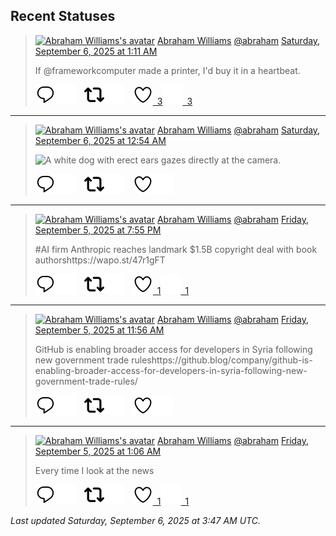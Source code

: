 ## Recent Statuses

> <a href="https://indieweb.social/@abraham"><img alt="Abraham Williams's avatar" src="https://cdn.masto.host/indiewebsocial/accounts/avatars/109/292/540/382/343/163/original/d00f2e03ce9c85b1.jpg" height="24" width="24" ></a> [Abraham Williams](https://indieweb.social/@abraham) [@abraham](https://indieweb.social/@abraham) [Saturday, September 6, 2025 at 1:11 AM](https://indieweb.social/@abraham/115154688478249827)
>
> If @frameworkcomputer made a printer, I&#39;d buy it in a heartbeat.
>
> [![Reply](./images/reply_light.svg#gh-light-mode-only "Reply")](https://indieweb.social/@abraham/115154688478249827#gh-light-mode-only)[![Reply](./images/reply.svg#gh-dark-mode-only "Reply")](https://indieweb.social/@abraham/115154688478249827#gh-dark-mode-only)&emsp;[![Boost](./images/retweet_light.svg#gh-light-mode-only "Boost")](https://indieweb.social/@abraham/115154688478249827#gh-light-mode-only)[![Boost](./images/retweet.svg#gh-dark-mode-only "Boost")](https://indieweb.social/@abraham/115154688478249827#gh-dark-mode-only)&emsp;[![Favorite](./images/like_light.svg#gh-light-mode-only "Favorite")&ensp;3](https://indieweb.social/@abraham/115154688478249827#gh-light-mode-only)[![Favorite](./images/like.svg#gh-dark-mode-only "Favorite")&ensp;3](https://indieweb.social/@abraham/115154688478249827#gh-dark-mode-only)


---

> <a href="https://indieweb.social/@abraham"><img alt="Abraham Williams's avatar" src="https://cdn.masto.host/indiewebsocial/accounts/avatars/109/292/540/382/343/163/original/d00f2e03ce9c85b1.jpg" height="24" width="24" ></a> [Abraham Williams](https://indieweb.social/@abraham) [@abraham](https://indieweb.social/@abraham) [Saturday, September 6, 2025 at 12:54 AM](https://indieweb.social/@abraham/115154620203086202)
>
> 
>
> ![A white dog with erect ears gazes directly at the camera.](https://cdn.masto.host/indiewebsocial/media_attachments/files/115/154/619/842/252/791/original/34b0564c061fcb01.jpg)
>
> [![Reply](./images/reply_light.svg#gh-light-mode-only "Reply")](https://indieweb.social/@abraham/115154620203086202#gh-light-mode-only)[![Reply](./images/reply.svg#gh-dark-mode-only "Reply")](https://indieweb.social/@abraham/115154620203086202#gh-dark-mode-only)&emsp;[![Boost](./images/retweet_light.svg#gh-light-mode-only "Boost")](https://indieweb.social/@abraham/115154620203086202#gh-light-mode-only)[![Boost](./images/retweet.svg#gh-dark-mode-only "Boost")](https://indieweb.social/@abraham/115154620203086202#gh-dark-mode-only)&emsp;[![Favorite](./images/like_light.svg#gh-light-mode-only "Favorite")](https://indieweb.social/@abraham/115154620203086202#gh-light-mode-only)[![Favorite](./images/like.svg#gh-dark-mode-only "Favorite")](https://indieweb.social/@abraham/115154620203086202#gh-dark-mode-only)


---

> <a href="https://indieweb.social/@abraham"><img alt="Abraham Williams's avatar" src="https://cdn.masto.host/indiewebsocial/accounts/avatars/109/292/540/382/343/163/original/d00f2e03ce9c85b1.jpg" height="24" width="24" ></a> [Abraham Williams](https://indieweb.social/@abraham) [@abraham](https://indieweb.social/@abraham) [Friday, September 5, 2025 at 7:55 PM](https://indieweb.social/@abraham/115153446262881534)
>
> #AI firm Anthropic reaches landmark $1.5B copyright deal with book authorshttps://wapo.st/47r1gFT
>
> [![Reply](./images/reply_light.svg#gh-light-mode-only "Reply")](https://indieweb.social/@abraham/115153446262881534#gh-light-mode-only)[![Reply](./images/reply.svg#gh-dark-mode-only "Reply")](https://indieweb.social/@abraham/115153446262881534#gh-dark-mode-only)&emsp;[![Boost](./images/retweet_light.svg#gh-light-mode-only "Boost")](https://indieweb.social/@abraham/115153446262881534#gh-light-mode-only)[![Boost](./images/retweet.svg#gh-dark-mode-only "Boost")](https://indieweb.social/@abraham/115153446262881534#gh-dark-mode-only)&emsp;[![Favorite](./images/like_light.svg#gh-light-mode-only "Favorite")&ensp;1](https://indieweb.social/@abraham/115153446262881534#gh-light-mode-only)[![Favorite](./images/like.svg#gh-dark-mode-only "Favorite")&ensp;1](https://indieweb.social/@abraham/115153446262881534#gh-dark-mode-only)


---

> <a href="https://indieweb.social/@abraham"><img alt="Abraham Williams's avatar" src="https://cdn.masto.host/indiewebsocial/accounts/avatars/109/292/540/382/343/163/original/d00f2e03ce9c85b1.jpg" height="24" width="24" ></a> [Abraham Williams](https://indieweb.social/@abraham) [@abraham](https://indieweb.social/@abraham) [Friday, September 5, 2025 at 11:56 AM](https://indieweb.social/@abraham/115151560736813611)
>
> GitHub is enabling broader access for developers in Syria following new government trade ruleshttps://github.blog/company/github-is-enabling-broader-access-for-developers-in-syria-following-new-government-trade-rules/
>
> [![Reply](./images/reply_light.svg#gh-light-mode-only "Reply")](https://indieweb.social/@abraham/115151560736813611#gh-light-mode-only)[![Reply](./images/reply.svg#gh-dark-mode-only "Reply")](https://indieweb.social/@abraham/115151560736813611#gh-dark-mode-only)&emsp;[![Boost](./images/retweet_light.svg#gh-light-mode-only "Boost")](https://indieweb.social/@abraham/115151560736813611#gh-light-mode-only)[![Boost](./images/retweet.svg#gh-dark-mode-only "Boost")](https://indieweb.social/@abraham/115151560736813611#gh-dark-mode-only)&emsp;[![Favorite](./images/like_light.svg#gh-light-mode-only "Favorite")](https://indieweb.social/@abraham/115151560736813611#gh-light-mode-only)[![Favorite](./images/like.svg#gh-dark-mode-only "Favorite")](https://indieweb.social/@abraham/115151560736813611#gh-dark-mode-only)


---

> <a href="https://indieweb.social/@abraham"><img alt="Abraham Williams's avatar" src="https://cdn.masto.host/indiewebsocial/accounts/avatars/109/292/540/382/343/163/original/d00f2e03ce9c85b1.jpg" height="24" width="24" ></a> [Abraham Williams](https://indieweb.social/@abraham) [@abraham](https://indieweb.social/@abraham) [Friday, September 5, 2025 at 1:06 AM](https://indieweb.social/@abraham/115149007436333345)
>
> Every time I look at the news
>
> [![Reply](./images/reply_light.svg#gh-light-mode-only "Reply")](https://indieweb.social/@abraham/115149007436333345#gh-light-mode-only)[![Reply](./images/reply.svg#gh-dark-mode-only "Reply")](https://indieweb.social/@abraham/115149007436333345#gh-dark-mode-only)&emsp;[![Boost](./images/retweet_light.svg#gh-light-mode-only "Boost")](https://indieweb.social/@abraham/115149007436333345#gh-light-mode-only)[![Boost](./images/retweet.svg#gh-dark-mode-only "Boost")](https://indieweb.social/@abraham/115149007436333345#gh-dark-mode-only)&emsp;[![Favorite](./images/like_light.svg#gh-light-mode-only "Favorite")&ensp;1](https://indieweb.social/@abraham/115149007436333345#gh-light-mode-only)[![Favorite](./images/like.svg#gh-dark-mode-only "Favorite")&ensp;1](https://indieweb.social/@abraham/115149007436333345#gh-dark-mode-only)


_Last updated Saturday, September 6, 2025 at 3:47 AM UTC._
